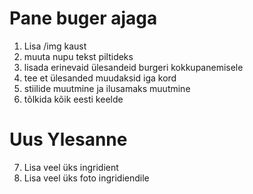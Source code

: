 # Pane buger ajaga

1. Lisa /img kaust
2. muuta nupu tekst piltideks 
3. lisada erinevaid ülesandeid burgeri kokkupanemisele
4. tee et ülesanded muudaksid iga kord
5. stiilide muutmine ja ilusamaks muutmine
6. tõlkida kõik eesti keelde

# Uus Ylesanne
7. Lisa veel üks ingridient
8. Lisa veel üks foto ingridiendile
